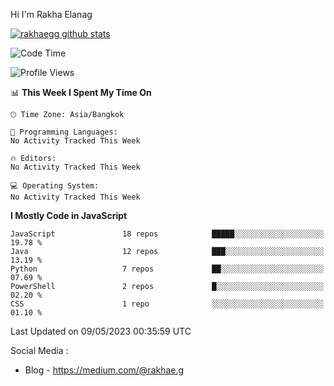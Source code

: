 Hi I'm Rakha Elanag


[![rakhaegg github stats](https://github-readme-stats.vercel.app/api?username=rakhaegg)](https://github.com/rakhaegg/rakhaegg)




<!--START_SECTION:waka-->
![Code Time](http://img.shields.io/badge/Code%20Time-1%2C200%20hrs%2010%20mins-blue)

![Profile Views](http://img.shields.io/badge/Profile%20Views-0-blue)

📊 **This Week I Spent My Time On** 

```text
🕑︎ Time Zone: Asia/Bangkok

💬 Programming Languages: 
No Activity Tracked This Week

🔥 Editors: 
No Activity Tracked This Week

💻 Operating System: 
No Activity Tracked This Week
```

**I Mostly Code in JavaScript** 

```text
JavaScript               18 repos            █████░░░░░░░░░░░░░░░░░░░░   19.78 % 
Java                     12 repos            ███░░░░░░░░░░░░░░░░░░░░░░   13.19 % 
Python                   7 repos             ██░░░░░░░░░░░░░░░░░░░░░░░   07.69 % 
PowerShell               2 repos             █░░░░░░░░░░░░░░░░░░░░░░░░   02.20 % 
CSS                      1 repo              ░░░░░░░░░░░░░░░░░░░░░░░░░   01.10 % 
```




 Last Updated on 09/05/2023 00:35:59 UTC
<!--END_SECTION:waka-->

Social Media : 
- Blog - https://medium.com/@rakhae.g
